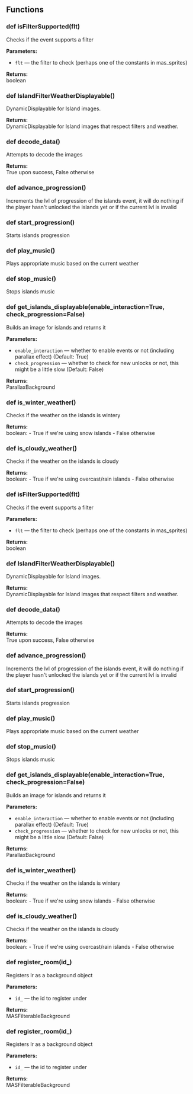 ## Functions

### def isFilterSupported(flt)

Checks if the event supports a filter

**Parameters:**
- `flt` &mdash; the filter to check (perhaps one of the constants in mas_sprites)


**Returns:**<br>
boolean

### def IslandFilterWeatherDisplayable()

DynamicDisplayable for Island images.

**Returns:**<br>
DynamicDisplayable for Island images that respect filters and weather.

### def decode_data()

Attempts to decode the images

**Returns:**<br>
True upon success, False otherwise

### def advance_progression()

Increments the lvl of progression of the islands event, it will do nothing if the player hasn't unlocked the islands yet or if the current lvl is invalid

### def start_progression()

Starts islands progression

### def play_music()

Plays appropriate music based on the current weather

### def stop_music()

Stops islands music

### def get_islands_displayable(enable_interaction=True, check_progression=False)

Builds an image for islands and returns it

**Parameters:**
- `enable_interaction` &mdash; whether to enable events or not (including parallax effect) (Default: True)
- `check_progression` &mdash; whether to check for new unlocks or not, this might be a little slow (Default: False)


**Returns:**<br>
ParallaxBackground

### def is_winter_weather()

Checks if the weather on the islands is wintery

**Returns:**<br>
boolean: - True if we're using snow islands - False otherwise

### def is_cloudy_weather()

Checks if the weather on the islands is cloudy

**Returns:**<br>
boolean: - True if we're using overcast/rain islands - False otherwise

### def isFilterSupported(flt)

Checks if the event supports a filter

**Parameters:**
- `flt` &mdash; the filter to check (perhaps one of the constants in mas_sprites)


**Returns:**<br>
boolean

### def IslandFilterWeatherDisplayable()

DynamicDisplayable for Island images.

**Returns:**<br>
DynamicDisplayable for Island images that respect filters and weather.

### def decode_data()

Attempts to decode the images

**Returns:**<br>
True upon success, False otherwise

### def advance_progression()

Increments the lvl of progression of the islands event, it will do nothing if the player hasn't unlocked the islands yet or if the current lvl is invalid

### def start_progression()

Starts islands progression

### def play_music()

Plays appropriate music based on the current weather

### def stop_music()

Stops islands music

### def get_islands_displayable(enable_interaction=True, check_progression=False)

Builds an image for islands and returns it

**Parameters:**
- `enable_interaction` &mdash; whether to enable events or not (including parallax effect) (Default: True)
- `check_progression` &mdash; whether to check for new unlocks or not, this might be a little slow (Default: False)


**Returns:**<br>
ParallaxBackground

### def is_winter_weather()

Checks if the weather on the islands is wintery

**Returns:**<br>
boolean: - True if we're using snow islands - False otherwise

### def is_cloudy_weather()

Checks if the weather on the islands is cloudy

**Returns:**<br>
boolean: - True if we're using overcast/rain islands - False otherwise

### def register_room(id_)

Registers lr as a background object

**Parameters:**
- `id_` &mdash; the id to register under


**Returns:**<br>
MASFilterableBackground

### def register_room(id_)

Registers lr as a background object

**Parameters:**
- `id_` &mdash; the id to register under


**Returns:**<br>
MASFilterableBackground

